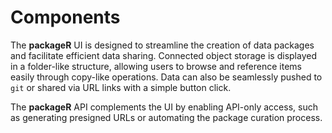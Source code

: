 # Components

The **packageR** UI is designed to streamline the creation of data packages and facilitate efficient data sharing. Connected object storage is displayed in a folder-like structure, allowing users to browse and reference items easily through copy-like operations. Data can also be seamlessly pushed to `git` or shared via URL links with a simple button click.

The **packageR** API complements the UI by enabling API-only access, such as generating presigned URLs or automating the package curation process.
